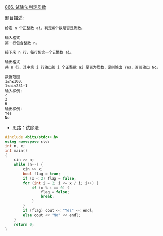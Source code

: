 [866. 试除法判定质数](https://www.acwing.com/problem/content/description/868/)

题目描述:
```
给定 n 个正整数 ai，判定每个数是否是质数。

输入格式
第一行包含整数 n。

接下来 n 行，每行包含一个正整数 ai。

输出格式
共 n 行，其中第 i 行输出第 i 个正整数 ai 是否为质数，是则输出 Yes，否则输出 No。

数据范围
1≤n≤100,
1≤ai≤231−1
输入样例：
2
2
6
输出样例：
Yes
No
```
- 思路：试除法
```C++
#include <bits/stdc++.h>
using namespace std;
int n, x;
int main()
{
    cin >> n;
    while (n--) {
        cin >> x;
        bool flag = true;
        if (x < 2) flag = false;
        for (int i = 2; i <= x / i; i++) {
            if (x % i == 0) {
                flag = false;
                break;
            }
        }
        if (flag) cout << "Yes" << endl;
        else cout << "No" << endl;
    }
    return 0;
}
```